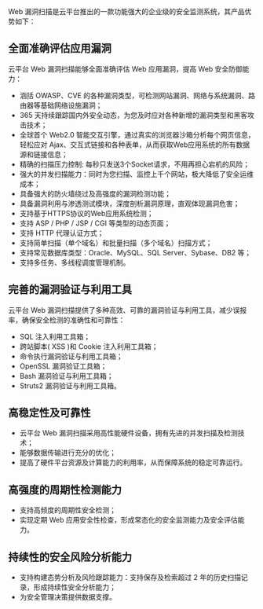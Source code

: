 Web 漏洞扫描是云平台推出的一款功能强大的企业级的安全监测系统，其产品优势如下：
## 全面准确评估应用漏洞
云平台 Web 漏洞扫描能够全面准确评估 Web 应用漏洞，提高 Web 安全防御能力：
- 涵括 OWASP、CVE 的各种漏洞类型，可检测网站漏洞、网络与系统漏洞、路由器等基础网络设施漏洞；
- 365 天持续跟踪国内外安全动态，为您及时应对各种新增的漏洞类型和黑客攻击技术；
- 全球首个 Web2.0 智能交互引擎，通过真实的浏览器沙箱分析每个网页信息，轻松应对 Ajax、交互式链接和各种表单，从而获取Web应用系统的所有数据源和链接信息；
- 精确的扫描压力控制: 每秒只发送3个Socket请求，不用再担心宕机的风险；
- 强大的并发扫描能力：同时为您扫描、监控上千个网站，极大降低了安全运维成本；
- 具备强大的防火墙绕过及高强度的漏洞检测功能；
- 具备漏洞利用与渗透测试模块，深度剖析漏洞原理，直观体现漏洞危害；
- 支持基于HTTPS协议的Web应用系统检测；
- 支持 ASP / PHP / JSP / CGI 等类型的动态页面；
- 支持 HTTP 代理认证方式；
- 支持简单扫描（单个域名）和批量扫描（多个域名）扫描方式；
- 支持常见数据库类型：Oracle、MySQL、SQL Server、Sybase、DB2 等；
- 支持多任务、多线程调度管理机制。

## 完善的漏洞验证与利用工具
云平台 Web 漏洞扫描提供了多种高效、可靠的漏洞验证与利用工具，减少误报率，确保安全检测的准确性和可靠性：
- SQL 注入利用工具箱；
- 跨站脚本( XSS )和 Cookie 注入利用工具箱；
- 命令执行漏洞验证与利用工具箱；
- OpenSSL 漏洞验证工具箱；
- Bash 漏洞验证与利用工具箱；
- Struts2 漏洞验证与利用工具箱。

## 高稳定性及可靠性
- 云平台 Web 漏洞扫描采用高性能硬件设备，拥有先进的并发扫描及检测技术；
- 能够数据传输进行充分的优化；
- 提高了硬件平台资源及计算能力的利用率，从而保障系统的稳定可靠运行。

## 高强度的周期性检测能力
- 支持高频度的周期性安全检测；
- 实现定期 Web 应用安全性检查，形成常态化的安全监测能力及安全评估能力。

## 持续性的安全风险分析能力
- 支持构建态势分析及风险跟踪能力：支持保存及检索超过 2 年的历史扫描记录，形成持续性安全分析能力；
- 为安全管理决策提供数据支撑。
